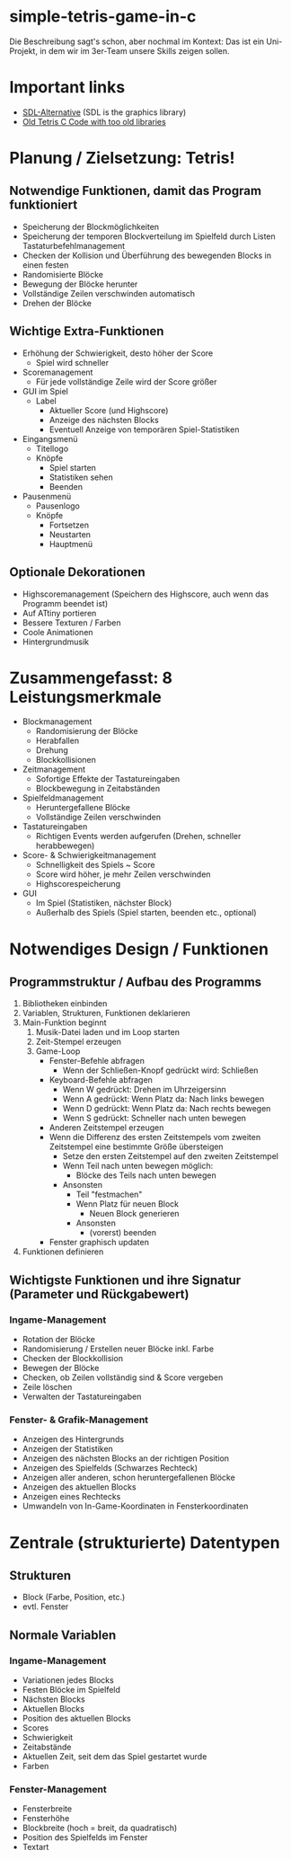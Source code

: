 # simple-tetris-game-in-c
Die Beschreibung sagt's schon, aber nochmal im Kontext: Das ist ein Uni-Projekt, in dem wir im 3er-Team unsere Skills zeigen sollen.


# Important links

- [SDL-Alternative](https://www.sfml-dev.org/tutorials/2.5/compile-with-cmake.php) (SDL is the graphics library)
- [Old Tetris C Code with too old libraries](http://csourcecodes.blogspot.com/2016/06/tetris-game-c-program-block-game.html)


# Planung / Zielsetzung: Tetris!

## Notwendige Funktionen, damit das Program funktioniert
- Speicherung der Blockmöglichkeiten
- Speicherung der temporen Blockverteilung im Spielfeld durch Listen
 Tastaturbefehlmanagement
- Checken der Kollision und Überführung des bewegenden Blocks in einen festen
- Randomisierte Blöcke
- Bewegung der Blöcke herunter
- Vollständige Zeilen verschwinden automatisch
- Drehen der Blöcke

## Wichtige Extra-Funktionen
- Erhöhung der Schwierigkeit, desto höher der Score
	- Spiel wird schneller
- Scoremanagement
	- Für jede vollständige Zeile wird der Score größer
- GUI im Spiel
	- Label
		- Aktueller Score (und Highscore)
		- Anzeige des nächsten Blocks
		- Eventuell Anzeige von temporären Spiel-Statistiken
- Eingangsmenü
	- Titellogo
	- Knöpfe
		- Spiel starten
		- Statistiken sehen
		- Beenden
- Pausenmenü
	- Pausenlogo
	- Knöpfe
		- Fortsetzen
		- Neustarten
		- Hauptmenü


## Optionale Dekorationen
- Highscoremanagement (Speichern des Highscore, auch wenn das Programm beendet ist)
- Auf ATtiny portieren
- Bessere Texturen / Farben
- Coole Animationen
- Hintergrundmusik



# Zusammengefasst: 8 Leistungsmerkmale
- Blockmanagement
	- Randomisierung der Blöcke
	- Herabfallen
	- Drehung
	- Blockkollisionen
- Zeitmanagement
	- Sofortige Effekte der Tastatureingaben
	- Blockbewegung in Zeitabständen
- Spielfeldmanagement
	- Heruntergefallene Blöcke
	- Vollständige Zeilen verschwinden
- Tastatureingaben
	- Richtigen Events werden aufgerufen (Drehen, schneller herabbewegen)
- Score- & Schwierigkeitmanagement
	- Schnelligkeit des Spiels ~ Score
	- Score wird höher, je mehr Zeilen verschwinden
	- Highscorespeicherung
- GUI
	- Im Spiel (Statistiken, nächster Block)
	- Außerhalb des Spiels (Spiel starten, beenden etc., optional)

# Notwendiges Design / Funktionen

## Programmstruktur / Aufbau des Programms

1. Bibliotheken einbinden
2. Variablen, Strukturen, Funktionen deklarieren
3. Main-Funktion beginnt
    1. Musik-Datei laden und im Loop starten
    2. Zeit-Stempel erzeugen
    3. Game-Loop
        - Fenster-Befehle abfragen
            - Wenn der Schließen-Knopf gedrückt wird: Schließen
        - Keyboard-Befehle abfragen
            - Wenn W gedrückt: Drehen im Uhrzeigersinn
            - Wenn A gedrückt: Wenn Platz da: Nach links bewegen
            - Wenn D gedrückt: Wenn Platz da: Nach rechts bewegen
            - Wenn S gedrückt: Schneller nach unten bewegen
        - Anderen Zeitstempel erzeugen
        - Wenn die Differenz des ersten Zeitstempels vom zweiten Zeitstempel eine bestimmte Größe übersteigen
            - Setze den ersten Zeitstempel auf den zweiten Zeitstempel
            - Wenn Teil nach unten bewegen möglich:
                - Blöcke des Teils nach unten bewegen
            - Ansonsten
                - Teil "festmachen"
                - Wenn Platz für neuen Block
                    - Neuen Block generieren
                - Ansonsten
                    - (vorerst) beenden
        - Fenster graphisch updaten
4. Funktionen definieren

## Wichtigste Funktionen und ihre Signatur (Parameter und Rückgabewert)

### Ingame-Management
- Rotation der Blöcke
- Randomisierung / Erstellen neuer Blöcke inkl. Farbe
- Checken der Blockkollision
- Bewegen der Blöcke
- Checken, ob Zeilen vollständig sind & Score vergeben
- Zeile löschen
- Verwalten der Tastatureingaben

### Fenster- & Grafik-Management
- Anzeigen des Hintergrunds
- Anzeigen der Statistiken
- Anzeigen des nächsten Blocks an der richtigen Position
- Anzeigen des Spielfelds (Schwarzes Rechteck)
- Anzeigen aller anderen, schon heruntergefallenen Blöcke
- Anzeigen des aktuellen Blocks
- Anzeigen eines Rechtecks
- Umwandeln von In-Game-Koordinaten in Fensterkoordinaten


# Zentrale (strukturierte) Datentypen

## Strukturen
- Block (Farbe, Position, etc.)
- evtl. Fenster

## Normale Variablen
### Ingame-Management
- Variationen jedes Blocks
- Festen Blöcke im Spielfeld
- Nächsten Blocks
- Aktuellen Blocks
- Position des aktuellen Blocks
- Scores
- Schwierigkeit
- Zeitabstände
- Aktuellen Zeit, seit dem das Spiel gestartet wurde
- Farben

### Fenster-Management
- Fensterbreite
- Fensterhöhe
- Blockbreite (hoch = breit, da quadratisch)
- Position des Spielfelds im Fenster
- Textart
